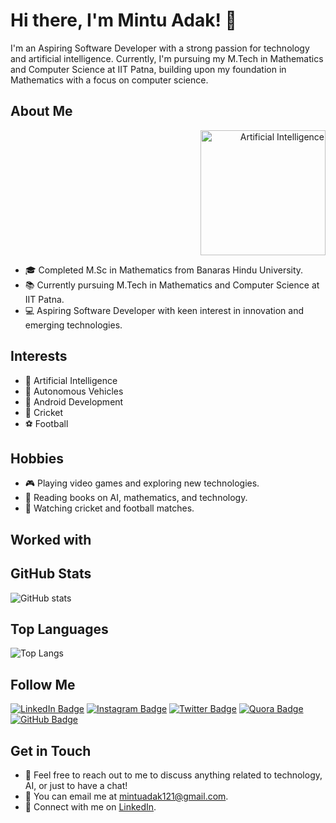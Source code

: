 # Hi there, I'm Mintu Adak! 👋

I'm an Aspiring Software Developer with a strong passion for technology and artificial intelligence. Currently, I'm pursuing my M.Tech in Mathematics and Computer Science at IIT Patna, building upon my foundation in Mathematics with a focus on computer science.

## About Me

<p align="right">
  <img src="https://upload.wikimedia.org/wikipedia/commons/thumb/2/24/ArtificialIntelligence_WebBanner.jpg/1200px-ArtificialIntelligence_WebBanner.jpg" alt="Artificial Intelligence" width="200">
</p>

- 🎓 Completed M.Sc in Mathematics from Banaras Hindu University.
- 📚 Currently pursuing M.Tech in Mathematics and Computer Science at IIT Patna.
- 💻 Aspiring Software Developer with keen interest in innovation and emerging technologies.

## Interests

- 🤖 Artificial Intelligence
- 🚗 Autonomous Vehicles
- 📱 Android Development
- 🏏 Cricket
- ⚽ Football

## Hobbies

- 🎮 Playing video games and exploring new technologies.
- 📖 Reading books on AI, mathematics, and technology.
- 🎥 Watching cricket and football matches.

## Worked with

<div class="logo-container">
  <!-- Insert your worked with logos here -->
</div>

## GitHub Stats

![GitHub stats](https://github-readme-stats.vercel.app/api?username=cyrus0001&show_icons=true&theme=radical&hide_border=true&bg_color=000000&text_color=ffffff&icon_color=ff69b4)

## Top Languages

![Top Langs](https://github-readme-stats.vercel.app/api/top-langs/?username=cyrus0001&layout=compact&theme=radical&hide_border=true&bg_color=000000&text_color=ffffff)


## Follow Me

[![LinkedIn Badge](https://img.shields.io/badge/-Mintu_Adak-blue?style=flat-square&logo=Linkedin&logoColor=white)](https://www.linkedin.com/in/mintu-adak)
[![Instagram Badge](https://img.shields.io/badge/-mintu_adak-purple?style=flat-square&logo=Instagram&logoColor=white)](https://www.instagram.com/cy_ru_s_007/)
[![Twitter Badge](https://img.shields.io/badge/-mintu_adak-1DA1F2?style=flat-square&logo=Twitter&logoColor=white)](https://twitter.com/MINTUADAK1)
[![Quora Badge](https://img.shields.io/badge/-Mintu_Adak-red?style=flat-square&logo=Quora&logoColor=white)](https://www.quora.com/profile/Mintu-Adak-5)
[![GitHub Badge](https://img.shields.io/badge/-mintuadak-black?style=flat-square&logo=GitHub&logoColor=white)](https://github.com/cyrus0001/)

## Get in Touch

- 💬 Feel free to reach out to me to discuss anything related to technology, AI, or just to have a chat!
- 📧 You can email me at mintuadak121@gmail.com.
- 🔗 Connect with me on [LinkedIn](https://www.linkedin.com/in/mintu-adak).
